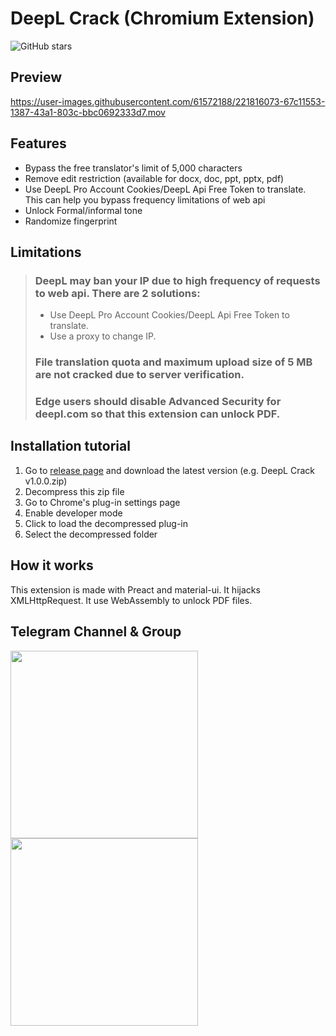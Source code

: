 # DeepL Crack (Chromium Extension)
![GitHub stars](https://img.shields.io/github/stars/blueagler/DeepL-Crack?style=flat)

## Preview
https://user-images.githubusercontent.com/61572188/221816073-67c11553-1387-43a1-803c-bbc0692333d7.mov

## Features
- Bypass the free translator's limit of 5,000 characters
- Remove edit restriction (available for docx, doc, ppt, pptx, pdf)
- Use DeepL Pro Account Cookies/DeepL Api Free Token to translate. This can help you bypass frequency limitations of web api
- Unlock Formal/informal tone
- Randomize fingerprint

## Limitations
> ### DeepL may ban your IP due to high frequency of requests to web api. There are 2 solutions:
> - Use DeepL Pro Account Cookies/DeepL Api Free Token to translate.
> - Use a proxy to change IP.
> ### File translation quota and maximum upload size of 5 MB are not cracked due to server verification.
> ### Edge users should disable Advanced Security for deepl.com so that this extension can unlock PDF.

## Installation tutorial
1. Go to [release page](https://github.com/blueagler/DeepL-Crack/releases) and download the latest version (e.g. DeepL Crack v1.0.0.zip)
2. Decompress this zip file
3. Go to Chrome's plug-in settings page
4. Enable developer mode
5. Click to load the decompressed plug-in
6. Select the decompressed folder

## How it works
This extension is made with Preact and material-ui. It hijacks XMLHttpRequest. It use WebAssembly to unlock PDF files. 

## Telegram Channel & Group
<a href="https://t.me/DeepL_Crack_Announcement"><img src="https://user-images.githubusercontent.com/61572188/221822226-47c6469b-06b6-4151-9ad6-36a3da10b2b7.jpg" width="300px"/></a>
<a href="https://t.me/DeepL_Crack"><img src="https://user-images.githubusercontent.com/61572188/221823275-8ff3b6a7-cf00-438e-800a-050bd96bdadc.jpg" width="300px"/></a>
